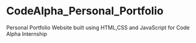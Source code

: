 # CodeAlpha_Personal_Portfolio
Personal Portfolio Website built using HTML,CSS and JavaScript for Code Alpha Internship
